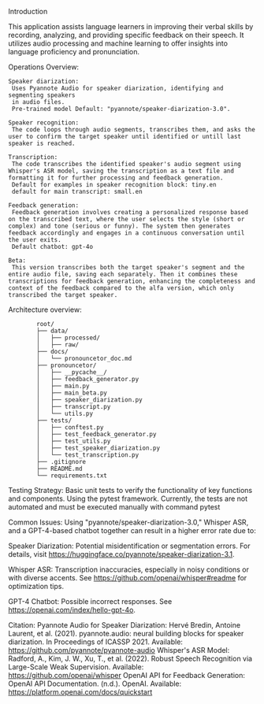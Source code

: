 Introduction

This application assists language learners in improving their verbal skills by recording, analyzing,
 and providing specific feedback on their speech. It utilizes audio processing and machine learning
 to offer insights into language proficiency and pronunciation.

Operations Overview:

	Speaker diarization:
	 Uses Pyannote Audio for speaker diarization, identifying and segmenting speakers 
	 in audio files.
	 Pre-trained model Default: "pyannote/speaker-diarization-3.0".

	Speaker recognition:
	 The code loops through audio segments, transcribes them, and asks the user to confirm the target speaker until identified or untill last speaker is reached.

	Transcription:
	 The code transcribes the identified speaker's audio segment using Whisper's ASR model, saving the transcription as a text file and formatting it for further processing and feedback generation.
	 Default for examples in speaker recognition block: tiny.en
	 default for main transcript: small.en

	Feedback generation:
	 Feedback generation involves creating a personalized response based on the transcribed text, where the user selects the style (short or complex) and tone (serious or funny). The system then generates feedback accordingly and engages in a continuous conversation until the user exits.
	 Default chatbot: gpt-4o

	Beta:
	 This version transcribes both the target speaker's segment and the entire audio file, saving each separately. Then it combines these transcriptions for feedback generation, enhancing the completeness and context of the feedback compared to the alfa version, which only transcribed the target speaker.


Architecture overview:

			root/
			├── data/
			│   ├── processed/
			│   ├── raw/
			├── docs/
			│   └── pronouncetor_doc.md
			├── pronouncetor/
			│   ├── __pycache__/
			│   ├── feedback_generator.py
			│   ├── main.py
			│   ├── main_beta.py
			│   ├── speaker_diarization.py
			│   ├── transcript.py
			│   └── utils.py
			├── tests/
			│   ├── conftest.py
			│   ├── test_feedback_generator.py
			│   ├── test_utils.py
			│   ├── test_speaker_diarization.py
			│   └── test_transcription.py
			├── .gitignore
			├── README.md
			└── requirements.txt



Testing Strategy: Basic unit tests to verify the functionality of key functions and components. Using the pytest framework.
Currently, the tests are not automated and must be executed manually with command pytest


Common Issues:
Using "pyannote/speaker-diarization-3.0," Whisper ASR, and a GPT-4-based chatbot together can result in a higher error rate due to:

Speaker Diarization: Potential misidentification or segmentation errors. For details, visit https://huggingface.co/pyannote/speaker-diarization-3.1.

Whisper ASR: Transcription inaccuracies, especially in noisy conditions or with diverse accents. See https://github.com/openai/whisper#readme for optimization tips.

GPT-4 Chatbot: Possible incorrect responses. See https://openai.com/index/hello-gpt-4o.


Citation:
	Pyannote Audio for Speaker Diarization: 
		Hervé Bredin, Antoine Laurent, et al. (2021). pyannote.audio: neural building blocks for speaker diarization.
		 In Proceedings of ICASSP 2021. Available: https://github.com/pyannote/pyannote-audio
	Whisper's ASR Model:
		Radford, A., Kim, J. W., Xu, T., et al. (2022). Robust Speech Recognition via Large-Scale Weak Supervision. 
		Available: https://github.com/openai/whisper
	OpenAI API for Feedback Generation:
		OpenAI API Documentation. (n.d.). OpenAI. Available: https://platform.openai.com/docs/quickstart
	

